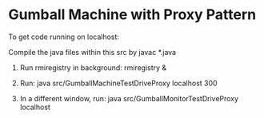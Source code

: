 # Gumball Machine with Proxy Pattern

To get code running on localhost: 

Compile the java files within this src by javac *.java

1. Run rmiregistry in background:
rmiregistry &

2. Run:
java src/GumballMachineTestDriveProxy localhost 300

3. In a different window, run:
java src/GumballMonitorTestDriveProxy localhost


